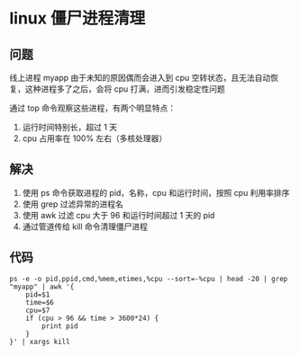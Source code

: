 # linux 僵尸进程清理

[//]: <> (linux, ps, awk, 运维)

## 问题

线上进程 myapp 由于未知的原因偶而会进入到 cpu 空转状态，且无法自动恢复，这种进程多了之后，会将 cpu 打满，进而引发稳定性问题

通过 top 命令观察这些进程，有两个明显特点：

1. 运行时间特别长，超过 1 天
2. cpu 占用率在 100% 左右（多核处理器）

## 解决

1. 使用 ps 命令获取进程的 pid，名称，cpu 和运行时间，按照 cpu 利用率排序
2. 使用 grep 过滤异常的进程名
3. 使用 awk 过滤 cpu 大于 96 和运行时间超过 1 天的 pid
4. 通过管道传给 kill 命令清理僵尸进程

## 代码

```shell
ps -e -o pid,ppid,cmd,%mem,etimes,%cpu --sort=-%cpu | head -20 | grep "myapp" | awk '{
    pid=$1
    time=$6
    cpu=$7
    if (cpu > 96 && time > 3600*24) {
        print pid
    }
}' | xargs kill
```
